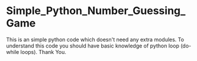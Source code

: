 # Simple_Python_Number_Guessing_Game

This is an simple python code which doesn't need any extra modules. To understand this code you should have basic knowledge of python loop (do-while loops).
Thank You.
